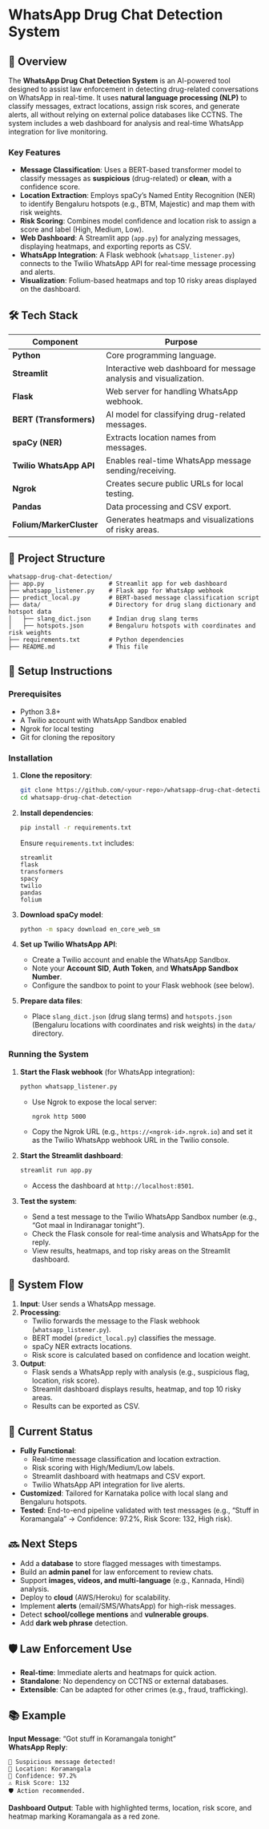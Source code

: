 # WhatsApp Drug Chat Detection System

## 📝 Overview
The **WhatsApp Drug Chat Detection System** is an AI-powered tool designed to assist law enforcement in detecting drug-related conversations on WhatsApp in real-time. It uses **natural language processing (NLP)** to classify messages, extract locations, assign risk scores, and generate alerts, all without relying on external police databases like CCTNS. The system includes a web dashboard for analysis and real-time WhatsApp integration for live monitoring.

### Key Features
- **Message Classification**: Uses a BERT-based transformer model to classify messages as **suspicious** (drug-related) or **clean**, with a confidence score.
- **Location Extraction**: Employs spaCy’s Named Entity Recognition (NER) to identify Bengaluru hotspots (e.g., BTM, Majestic) and map them with risk weights.
- **Risk Scoring**: Combines model confidence and location risk to assign a score and label (High, Medium, Low).
- **Web Dashboard**: A Streamlit app (`app.py`) for analyzing messages, displaying heatmaps, and exporting reports as CSV.
- **WhatsApp Integration**: A Flask webhook (`whatsapp_listener.py`) connects to the Twilio WhatsApp API for real-time message processing and alerts.
- **Visualization**: Folium-based heatmaps and top 10 risky areas displayed on the dashboard.

## 🛠️ Tech Stack
| Component               | Purpose                                                                 |
|------------------------|-------------------------------------------------------------------------|
| **Python**             | Core programming language.                                              |
| **Streamlit**          | Interactive web dashboard for message analysis and visualization.        |
| **Flask**              | Web server for handling WhatsApp webhook.                               |
| **BERT (Transformers)**| AI model for classifying drug-related messages.                         |
| **spaCy (NER)**        | Extracts location names from messages.                                  |
| **Twilio WhatsApp API**| Enables real-time WhatsApp message sending/receiving.                   |
| **Ngrok**              | Creates secure public URLs for local testing.                           |
| **Pandas**             | Data processing and CSV export.                                        |
| **Folium/MarkerCluster**| Generates heatmaps and visualizations of risky areas.                   |

## 📂 Project Structure
```
whatsapp-drug-chat-detection/
├── app.py                  # Streamlit app for web dashboard
├── whatsapp_listener.py    # Flask app for WhatsApp webhook
├── predict_local.py        # BERT-based message classification script
├── data/                   # Directory for drug slang dictionary and hotspot data
│   ├── slang_dict.json     # Indian drug slang terms
│   ├── hotspots.json       # Bengaluru hotspots with coordinates and risk weights
├── requirements.txt        # Python dependencies
├── README.md               # This file
```

## 🚀 Setup Instructions

### Prerequisites
- Python 3.8+
- A Twilio account with WhatsApp Sandbox enabled
- Ngrok for local testing
- Git for cloning the repository

### Installation
1. **Clone the repository**:
   ```bash
   git clone https://github.com/<your-repo>/whatsapp-drug-chat-detection.git
   cd whatsapp-drug-chat-detection
   ```

2. **Install dependencies**:
   ```bash
   pip install -r requirements.txt
   ```
   Ensure `requirements.txt` includes:
   ```
   streamlit
   flask
   transformers
   spacy
   twilio
   pandas
   folium
   ```

3. **Download spaCy model**:
   ```bash
   python -m spacy download en_core_web_sm
   ```

4. **Set up Twilio WhatsApp API**:
   - Create a Twilio account and enable the WhatsApp Sandbox.
   - Note your **Account SID**, **Auth Token**, and **WhatsApp Sandbox Number**.
   - Configure the sandbox to point to your Flask webhook (see below).

5. **Prepare data files**:
   - Place `slang_dict.json` (drug slang terms) and `hotspots.json` (Bengaluru locations with coordinates and risk weights) in the `data/` directory.

### Running the System
1. **Start the Flask webhook** (for WhatsApp integration):
   ```bash
   python whatsapp_listener.py
   ```
   - Use Ngrok to expose the local server:
     ```bash
     ngrok http 5000
     ```
   - Copy the Ngrok URL (e.g., `https://<ngrok-id>.ngrok.io`) and set it as the Twilio WhatsApp webhook URL in the Twilio console.

2. **Start the Streamlit dashboard**:
   ```bash
   streamlit run app.py
   ```
   - Access the dashboard at `http://localhost:8501`.

3. **Test the system**:
   - Send a test message to the Twilio WhatsApp Sandbox number (e.g., “Got maal in Indiranagar tonight”).
   - Check the Flask console for real-time analysis and WhatsApp for the reply.
   - View results, heatmaps, and top risky areas on the Streamlit dashboard.

## 🔄 System Flow
1. **Input**: User sends a WhatsApp message.
2. **Processing**:
   - Twilio forwards the message to the Flask webhook (`whatsapp_listener.py`).
   - BERT model (`predict_local.py`) classifies the message.
   - spaCy NER extracts locations.
   - Risk score is calculated based on confidence and location weight.
3. **Output**:
   - Flask sends a WhatsApp reply with analysis (e.g., suspicious flag, location, risk score).
   - Streamlit dashboard displays results, heatmap, and top 10 risky areas.
   - Results can be exported as CSV.

## 📌 Current Status
- **Fully Functional**:
  - Real-time message classification and location extraction.
  - Risk scoring with High/Medium/Low labels.
  - Streamlit dashboard with heatmaps and CSV export.
  - Twilio WhatsApp API integration for live alerts.
- **Customized**: Tailored for Karnataka police with local slang and Bengaluru hotspots.
- **Tested**: End-to-end pipeline validated with test messages (e.g., “Stuff in Koramangala” → Confidence: 97.2%, Risk Score: 132, High risk).

## 🔜 Next Steps
- Add a **database** to store flagged messages with timestamps.
- Build an **admin panel** for law enforcement to review chats.
- Support **images, videos, and multi-language** (e.g., Kannada, Hindi) analysis.
- Deploy to **cloud** (AWS/Heroku) for scalability.
- Implement **alerts** (email/SMS/WhatsApp) for high-risk messages.
- Detect **school/college mentions** and **vulnerable groups**.
- Add **dark web phrase** detection.

## 🛡️ Law Enforcement Use
- **Real-time**: Immediate alerts and heatmaps for quick action.
- **Standalone**: No dependency on CCTNS or external databases.
- **Extensible**: Can be adapted for other crimes (e.g., fraud, trafficking).

## 📚 Example
**Input Message**: “Got stuff in Koramangala tonight”  
**WhatsApp Reply**:
```
🚨 Suspicious message detected!
📍 Location: Koramangala
🔢 Confidence: 97.2%
⚠️ Risk Score: 132
🛡️ Action recommended.
```
**Dashboard Output**: Table with highlighted terms, location, risk score, and heatmap marking Koramangala as a red zone.
